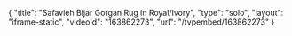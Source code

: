 {
    "title": "Safavieh Bijar Gorgan Rug in Royal\/Ivory",
    "type": "solo",
    "layout": "iframe-static",
    "videoId": "163862273",
    "url": "\/tvpembed\/163862273"
}